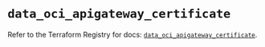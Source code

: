 # `data_oci_apigateway_certificate`

Refer to the Terraform Registry for docs: [`data_oci_apigateway_certificate`](https://registry.terraform.io/providers/oracle/oci/7.19.0/docs/data-sources/apigateway_certificate).

